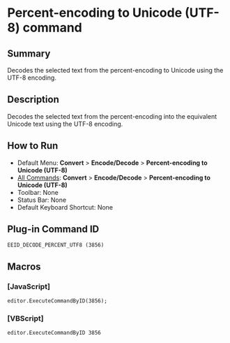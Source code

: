 # Percent-encoding to Unicode (UTF-8) command

## Summary

Decodes the selected text from the percent-encoding to Unicode using the UTF-8 encoding.

## Description

Decodes the selected text from the percent-encoding into the equivalent Unicode text using the UTF-8 encoding.

## How to Run

- Default Menu: **Convert** \> **Encode/Decode** \> **Percent-encoding to Unicode (UTF-8)**
- [All Commands](../tools/all_commands): **Convert** \> **Encode/Decode** \> **Percent-encoding to Unicode (UTF-8)**
- Toolbar:
None
- Status Bar: None
- Default Keyboard Shortcut: None

## Plug-in Command ID

```
EEID_DECODE_PERCENT_UTF8 (3856)```

## Macros

### \[JavaScript\]

```
editor.ExecuteCommandByID(3856);
```

### \[VBScript\]

```
editor.ExecuteCommandByID 3856
```
